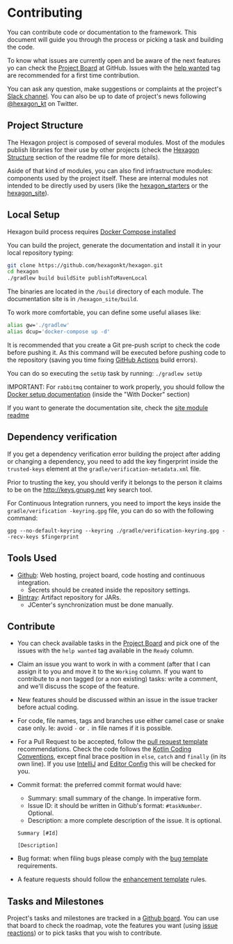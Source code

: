 
# Contributing

You can contribute code or documentation to the framework. This document will guide you through the
process or picking a task and building the code.

To know what issues are currently open and be aware of the next features yo can check the
[Project Board] at GitHub. Issues with the [help wanted] tag are recommended for a first time
contribution.

You can ask any question, make suggestions or complaints at the project's
[Slack channel][Slack]. You can also be up to date of project's news following [@hexagon_kt] on
Twitter.

[Project Board]: https://github.com/hexagonkt/hexagon/projects/1
[Slack]: https://kotlinlang.slack.com/messages/hexagon
[@hexagon_kt]: https://twitter.com/hexagon_kt
[help wanted]: https://github.com/hexagonkt/hexagon/issues?q=is%3Aissue+is%3Aopen+label%3A%22help+wanted%22

## Project Structure

The Hexagon project is composed of several modules. Most of the modules publish libraries for their
use by other projects (check the [Hexagon Structure] section of the readme file for more details).

Aside of that kind of modules, you can also find infrastructure modules: components used by the
project itself. These are internal modules not intended to be directly used by users (like the
[hexagon_starters] or the [hexagon_site]).

[Hexagon Structure]: https://github.com/hexagonkt/hexagon/blob/master/README.md#hexagon-structure
[hexagon_starters]: https://github.com/hexagonkt/hexagon/blob/master/hexagon_starters/README.md
[hexagon_site]: https://github.com/hexagonkt/hexagon/blob/master/hexagon_site/README.md

## Local Setup

Hexagon build process requires [Docker Compose installed](https://docs.docker.com/compose/install)

You can build the project, generate the documentation and install it in your local repository
typing:

```bash
git clone https://github.com/hexagonkt/hexagon.git
cd hexagon
./gradlew build buildSite publishToMavenLocal
```

The binaries are located in the `/build` directory of each module. The documentation site is in
`/hexagon_site/build`.

To work more comfortable, you can define some useful aliases like:

```bash
alias gw='./gradlew'
alias dcup='docker-compose up -d'
```

It is recommended that you create a Git pre-push script to check the code before pushing it. As
this command will be executed before pushing code to the repository (saving you time fixing
[GitHub Actions] build errors).

You can do so executing the `setUp` task by running: `./gradlew setUp`

IMPORTANT: For `rabbitmq` container to work properly, you should follow the
[Docker setup documentation] (inside the "With Docker" section)

If you want to generate the documentation site, check the [site module readme][hexagon_site]

[Docker setup documentation]: https://www.rabbitmq.com/install-debian.html

## Dependency verification

If you get a dependency verification error building the project after adding or changing a
dependency, you need to add the key fingerprint inside the `trusted-keys` element at the
`gradle/verification-metadata.xml` file.

Prior to trusting the key, you should verify it belongs to the person it claims to be on the
http://keys.gnupg.net key search tool.

For Continuous Integration runners, you need to import the keys inside the `gradle/verification
-keyring.gpg` file, you can do so with the following command:

```shell script
gpg --no-default-keyring --keyring ./gradle/verification-keyring.gpg --recv-keys $fingerprint
```

## Tools Used

* [Github]: Web hosting, project board, code hosting and continuous integration.
  * Secrets should be created inside the repository settings.
* [Bintray]: Artifact repository for JARs.
  * JCenter's synchronization must be done manually.

[GitHub Actions]: https://github.com/features/actions
[Github]: https://github.com
[Bintray]: https://bintray.com

## Contribute

* You can check available tasks in the [Project Board] and pick one of the issues with the
  `help wanted` tag available in the `Ready` column.

* Claim an issue you want to work in with a comment (after that I can assign it to you and move it
  to the `Working` column. If you want to contribute to a non tagged (or a non existing) tasks:
  write a comment, and we'll discuss the scope of the feature.

* New features should be discussed within an issue in the issue tracker before actual coding.

* For code, file names, tags and branches use either camel case or snake case only. Ie: avoid `-` or
  `.` in file names if it is possible.

* For a Pull Request to be accepted, follow the [pull request template] recommendations. Check the
  code follows the [Kotlin Coding Conventions], except final brace position in `else`, `catch` and
  `finally` (in its own line). If you use [IntelliJ] and [Editor Config] this will be checked for
  you.

* Commit format: the preferred commit format would have:
  - Summary: small summary of the change. In imperative form.
  - Issue ID: it should be written in Github's format: `#taskNumber`. Optional.
  - Description: a more complete description of the issue. It is optional.

  ```
  Summary [#Id]

  [Description]
  ```

* Bug format: when filing bugs please comply with the [bug template] requirements.

* A feature requests should follow the [enhancement template] rules.

[pull request template]: https://github.com/hexagonkt/hexagon/blob/master/.github/pull_request_template.md
[IntelliJ]: https://www.jetbrains.com/idea
[Editor Config]: https://editorconfig.org
[Kotlin Coding Conventions]: https://kotlinlang.org/docs/reference/coding-conventions.html
[bug template]: https://github.com/hexagonkt/hexagon/blob/master/.github/ISSUE_TEMPLATE/bug.md
[enhancement template]: https://github.com/hexagonkt/hexagon/blob/master/.github/ISSUE_TEMPLATE/enhancement.md

## Tasks and Milestones

Project's tasks and milestones are tracked in a [Github board][Project Board]. You can use that
board to check the roadmap, vote the features you want (using [issue reactions]) or to pick tasks
that you wish to contribute.

[issue reactions]: https://github.com/blog/2119-add-reactions-to-pull-requests-issues-and-comments
